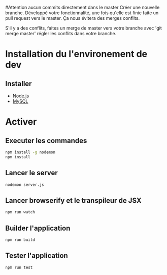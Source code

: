 #Attention aucun commits directement dans le master
Créer une nouvelle branche. Développé votre fonctionnalité, une fois qu'elle est finie faite un pull request vers le master. Ça nous évitera des merges conflits.

S'il y a des conflits, faites un merge de master vers votre branche avec 'git merge master' régler les conflits dans votre branche.

# Installation du l'environement de dev

## Installer
* [Node.js](https://nodejs.org/)
* [MySQL](https://www.mysql.fr/)

# Activer

## Executer les commandes

```sh
npm install -g nodemon
npm install
```

## Lancer le server

```sh
nodemon server.js
```

## Lancer browserify et le transpileur de JSX

```sh
npm run watch
```

## Builder l'application

```sh
npm run build
```

## Tester l'application
```sh
npm run test
```

